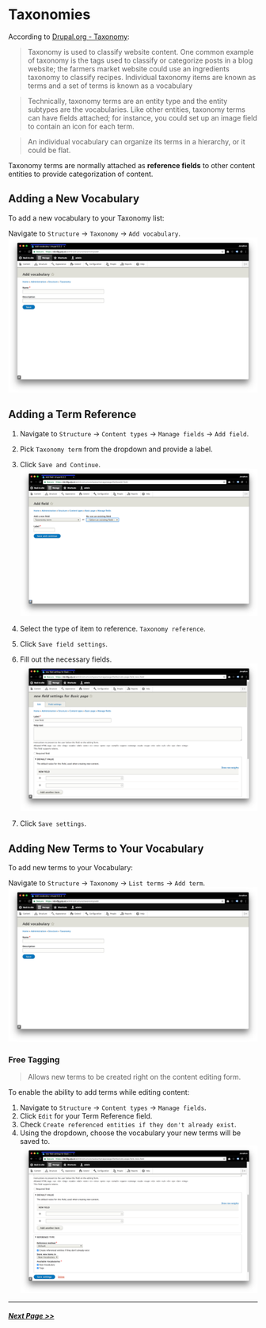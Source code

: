 # Taxonomies

According to [Drupal.org - Taxonomy](https://www.drupal.org/docs/user_guide/en/structure-taxonomy.html):

> Taxonomy is used to classify website content. One common example of taxonomy is the tags used to classify or categorize posts in a blog website; the farmers market website could use an ingredients taxonomy to classify recipes. Individual taxonomy items are known as terms and a set of terms is known as a vocabulary

> Technically, taxonomy terms are an entity type and the entity subtypes are the vocabularies. Like other entities, taxonomy terms can have fields attached; for instance, you could set up an image field to contain an icon for each term.

> An individual vocabulary can organize its terms in a hierarchy, or it could be flat.

Taxonomy terms are normally attached as __reference fields__ to other content entities to provide categorization of content.

## Adding a New Vocabulary

To add a new vocabulary to your Taxonomy list:

Navigate to `Structure` -> `Taxonomy` -> `Add vocabulary`.
![Add new Taxonomy vocabulary](images/taxonomies-1.png "Add new vocabulary")

## Adding a Term Reference

1. Navigate to `Structure` -> `Content types` -> `Manage fields` -> `Add field`.
2. Pick `Taxonomy term` from the dropdown and provide a label.
3. Click `Save and Continue`.
![Add new term reference](images/taxonomies-2.png "Add new term")

4. Select the type of item to reference. `Taxonomy reference`.
5. Click `Save field settings`.
6. Fill out the necessary fields.
![Add new Taxonomy term - Save Settings](images/taxonomies-5.png "Save Settings")
7. Click `Save settings`.

## Adding New Terms to Your Vocabulary

To add new terms to your Vocabulary:

Navigate to `Structure` -> `Taxonomy` -> `List terms` -> `Add term`.
![Add new Taxonomy term](images/taxonomies-1.png "Add new term")

### Free Tagging
> Allows new terms to be created right on the content editing form.

To enable the ability to add terms while editing content:
1. Navigate to `Structure` -> `Content types` -> `Manage fields`.
2. Click `Edit` for your Term Reference field.
3. Check `Create referenced entities if they don't already exist`.
4. Using the dropdown, choose the vocabulary your new terms will be saved to.
![Free tagging](images/taxonomies-4.png "Free tagging")

---

##### [Next Page >>](2.4-blocks.md)
